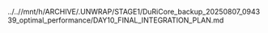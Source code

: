 ../..//mnt/h/ARCHIVE/.UNWRAP/STAGE1/DuRiCore_backup_20250807_094339_optimal_performance/DAY10_FINAL_INTEGRATION_PLAN.md